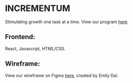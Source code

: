 # INCREMENTUM
Stimulating growth one task at a time.
View our program [here](https://incrementumapp.herokuapp.com/).

## Frontend:
React, Javascript, HTML/CSS.

## Wireframe:
View our wireframe on Figma [here](https://www.figma.com/file/rTsrAiPW5q52nB5gFq4kyR/Incrementum?node-id=0%3A1), created by Emily Dai.
